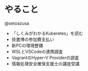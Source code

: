 
# やること

@setoazusa

- 「しくみがわかるKuberetes」を読む
-  技書博の参加費支払い
- 新PCの環境整備
- WSLとVSCodeの連携調査
- VagrantのHyper-V Providerの調査
- 情報処理安全確保支援士の講座受講
